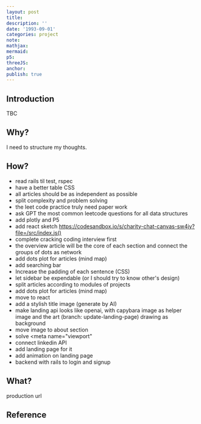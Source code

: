 ```yaml
---
layout: post
title:
description: ''
date: '1993-09-01'
categories: project
note:
mathjax:
mermaid:
p5:
threeJS:
anchor:
publish: true
---
```


## Introduction

TBC

## Why?

I need to structure my thoughts.

## How?

* read rails til test, rspec
* have a better table CSS
* all articles should be as independent as possible
* split complexity and problem solving
* the leet code practice truly need paper work
* ask GPT the most common leetcode questions for all data structures
* add plotly and P5
* add react sketch https://codesandbox.io/s/charity-chat-canvas-sw4jy?file=/src/index.js()
* complete cracking coding interview first
* the overview article will be the core of each section and connect the groups of dots as network
* add dots plot for articles (mind map)
* add searching bar
* Increase the padding of each sentence (CSS)
* let sidebar be expendable (or I should try to know other's design)
* split articles according to modules of projects
* add dots plot for articles (mind map)
* move to react
* add a stylish title image (generate by AI)
* make landing api looks like openai, with capybara image as helper image and the art (branch: update-landing-page) drawing as background
* move image to about section
* solve <meta name="viewport"
* connect linkedin API
* add landing page for it
* add animation on landing page
* backend with rails to login and signup

## What?

production url

## Reference
